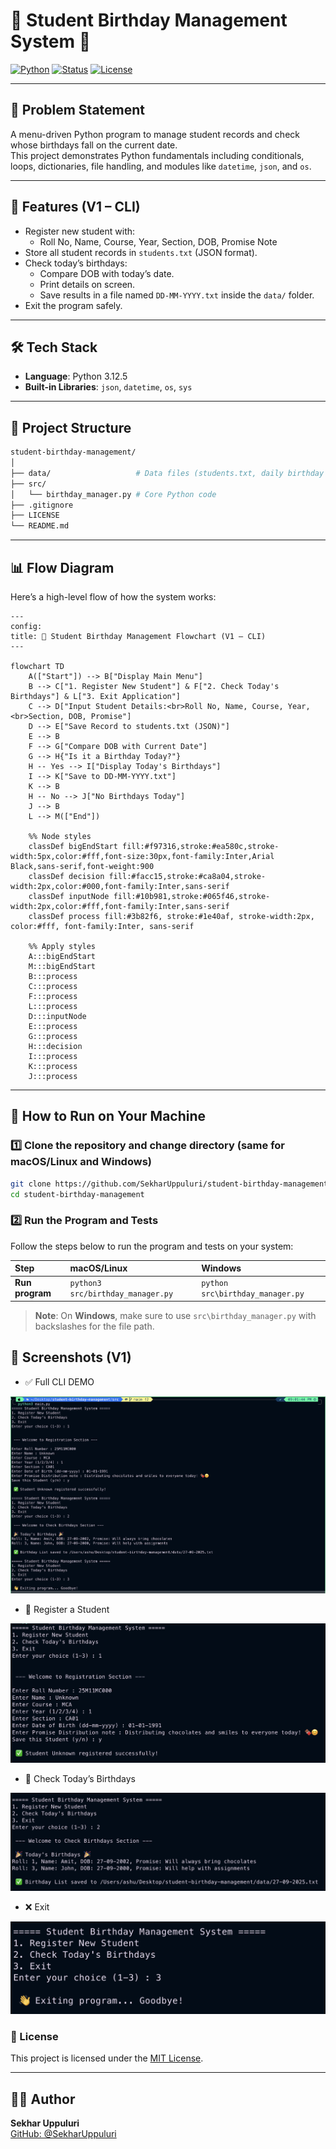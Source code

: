 # 🎂 Student Birthday Management System 🎉

[![Python](https://img.shields.io/badge/Python-3.12.5-blue.svg)](https://www.python.org/)
[![Status](https://img.shields.io/badge/Project-Mini%20Project-success)]()
[![License](https://img.shields.io/badge/License-MIT-green.svg)](LICENSE)

---

## 📌 Problem Statement

A menu-driven Python program to manage student records and check whose birthdays fall on the current date.  
This project demonstrates Python fundamentals including conditionals, loops, dictionaries, file handling, and modules like `datetime`, `json`, and `os`.

---

## 🚀 Features (V1 – CLI)

- Register new student with:
  - Roll No, Name, Course, Year, Section, DOB, Promise Note  
- Store all student records in `students.txt` (JSON format).  
- Check today’s birthdays:
  - Compare DOB with today’s date.  
  - Print details on screen.  
  - Save results in a file named `DD-MM-YYYY.txt` inside the `data/` folder.  
- Exit the program safely.  

---
## 🛠 Tech Stack

- **Language**: Python 3.12.5  
- **Built-in Libraries**: `json`, `datetime`, `os`, `sys`
---

## 📂 Project Structure

```bash
student-birthday-management/
│
├── data/                   # Data files (students.txt, daily birthday lists)
├── src/
│   └── birthday_manager.py # Core Python code
├── .gitignore
├── LICENSE
└── README.md
``` 
---

## 📊 Flow Diagram

Here’s a high-level flow of how the system works:

```mermaid
---
config:
title: 🎂 Student Birthday Management Flowchart (V1 – CLI)
---

flowchart TD
    A(["Start"]) --> B["Display Main Menu"]
    B --> C["1. Register New Student"] & F["2. Check Today's Birthdays"] & L["3. Exit Application"]
    C --> D["Input Student Details:<br>Roll No, Name, Course, Year,<br>Section, DOB, Promise"]
    D --> E["Save Record to students.txt (JSON)"]
    E --> B
    F --> G["Compare DOB with Current Date"]
    G --> H{"Is it a Birthday Today?"}
    H -- Yes --> I["Display Today's Birthdays"]
    I --> K["Save to DD-MM-YYYY.txt"]
    K --> B
    H -- No --> J["No Birthdays Today"]
    J --> B
    L --> M(["End"])

    %% Node styles
    classDef bigEndStart fill:#f97316,stroke:#ea580c,stroke-width:5px,color:#fff,font-size:30px,font-family:Inter,Arial Black,sans-serif,font-weight:900
    classDef decision fill:#facc15,stroke:#ca8a04,stroke-width:2px,color:#000,font-family:Inter,sans-serif
    classDef inputNode fill:#10b981,stroke:#065f46,stroke-width:2px,color:#fff,font-family:Inter,sans-serif
    classDef process fill:#3b82f6, stroke:#1e40af, stroke-width:2px, color:#fff, font-family:Inter, sans-serif

    %% Apply styles
    A:::bigEndStart
    M:::bigEndStart
    B:::process
    C:::process
    F:::process
    L:::process
    D:::inputNode
    E:::process
    G:::process
    H:::decision
    I:::process
    K:::process
    J:::process

```
<!-- <p align="center">
  <img src="docs/Project%20Flow%20Chart%20%5Blec%5D.png" alt="System Flow Diagram" width="600">
</p> -->


---

## 🚀 How to Run on Your Machine

### 1️⃣ Clone the repository and change directory (same for macOS/Linux and Windows)
```bash
git clone https://github.com/SekharUppuluri/student-birthday-management.git
cd student-birthday-management
```

### 2️⃣ Run the Program and Tests

Follow the steps below to run the program and tests on your system:

|   Step       |      macOS/Linux           |       Windows                   |
|:------------- |:--------------------------|:-------------------------------|
| **Run program** | `python3 src/birthday_manager.py`      | `python src\birthday_manager.py`             |

> **Note**: On **Windows**, make sure to use `src\birthday_manager.py` with backslashes for the file path.


## 📸 Screenshots (V1)
- ✅ Full CLI DEMO

![FULL CLI ](Screenshots/FULL%20CLI.png)

- 📝 Register a Student
  
![Register a Student](Screenshots/Registration_Section.png)

- 🎉 Check Today’s Birthdays

![Check Today’s Birthdays](Screenshots/Check_Birthdays_Section.png)

- ❌ Exit 

![Exit from program](Screenshots/Exit.png)


### 📜 License  
This project is licensed under the [MIT License](LICENSE).

---

## 🧑‍💻 Author  
**Sekhar Uppuluri**  
[GitHub: @SekharUppuluri](https://github.com/SekharUppuluri)


